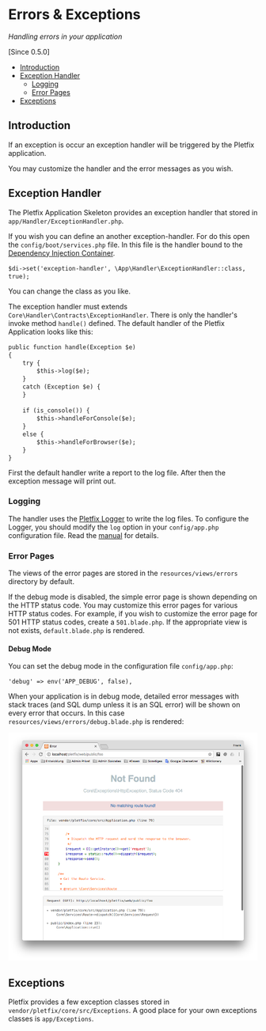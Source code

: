 # Errors & Exceptions

_Handling errors in your application_

[Since 0.5.0]

- [Introduction](#introduction)
- [Exception Handler](#handler)
    - [Logging](#logging)
    - [Error Pages](#pages)
- [Exceptions](#exceptions)

<a name="introduction"></a>
## Introduction

If an exception is occur an exception handler will be triggered by the Pletfix application.

You may customize the handler and the error messages as you wish.

<a name="handler"></a>
## Exception Handler

The Pletfix Application Skeleton provides an exception handler that stored in `app/Handler/ExceptionHandler.php`.

If you wish you can define an another exception-handler. For do this open the `config/boot/services.php` file. 
In this file is the handler bound to the [Dependency Injection Container](di).

    $di->set('exception-handler', \App\Handler\ExceptionHandler::class, true);

You can change the class as you like.

The exception handler must extends `Core\Handler\Contracts\ExceptionHandler`. There is only the handler's invoke method 
`handle()` defined. The default handler of the Pletfix Application looks like this:

    public function handle(Exception $e)
    {
        try {
            $this->log($e);
        }
        catch (Exception $e) {
        }

        if (is_console()) {
            $this->handleForConsole($e);
        }
        else {
            $this->handleForBrowser($e);
        }
    }

First the default handler write a report to the log file. After then the exception message will print out. 

<a name="custom-logging"></a>
### Logging

The handler uses the [Pletfix Logger](logging) to write the log files. To configure the Logger, you should modify the 
`log` option in your `config/app.php` configuration file. Read the [manual](logging) for details.

<a name="pages"></a>
### Error Pages

The views of the error pages are stored in the `resources/views/errors` directory by default.

If the debug mode is disabled, the simple error page is shown depending on the HTTP status code. You may customize this 
error pages for various HTTP status codes. For example, if you wish to customize the error page for 501 HTTP status codes, 
create a `501.blade.php`. If the appropriate view is not exists, `default.blade.php` is rendered.

#### Debug Mode

You can set the debug mode in the configuration file `config/app.php`:
    
    'debug' => env('APP_DEBUG', false),

When your application is in debug mode, detailed error messages with stack traces (and SQL dump unless it is an SQL error) 
will be shown on every error that occurs. In this case `resources/views/errors/debug.blade.php` is rendered: 

![Pretty Error Page](https://raw.githubusercontent.com/pletfix/docs/master/images/error_page.png)


<a name="exceptions"></a>
## Exceptions

Pletfix provides a few exception classes stored in `vendor/pletfix/core/src/Exceptions`. A good place for your own 
exceptions classes is `app/Exceptions`.